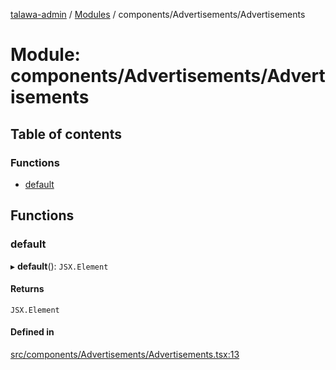 [talawa-admin](../README.md) / [Modules](../modules.md) / components/Advertisements/Advertisements

# Module: components/Advertisements/Advertisements

## Table of contents

### Functions

- [default](components_Advertisements_Advertisements.md#default)

## Functions

### default

▸ **default**(): `JSX.Element`

#### Returns

`JSX.Element`

#### Defined in

[src/components/Advertisements/Advertisements.tsx:13](https://github.com/duplixx/talawa-admin/blob/0632235/src/components/Advertisements/Advertisements.tsx#L13)
